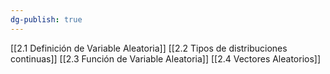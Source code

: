 ```yaml
---
dg-publish: true
---
```

[[2.1 Definición de Variable Aleatoria]]
[[2.2 Tipos de distribuciones continuas]]
[[2.3 Función de Variable Aleatoria]]
[[2.4 Vectores Aleatorios]]
